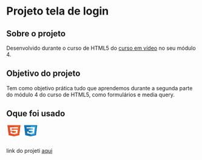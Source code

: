  <h1>Projeto tela de login</h1>
 
 <h2>Sobre o projeto</h2>
 
 <p>Desenvolvido durante o curso de HTML5 do <a href="https://www.cursoemvideo.com" target="_blank">curso em vídeo</a> no seu módulo 4.</p>


<h2>Objetivo do projeto</h2>

<p>Tem como objetivo prática tudo que aprendemos durante a segunda parte do módulo 4 do curso de HTML5, como formulários e media query.</p>

<h2>Oque foi usado</h2>

<div>
<img align="center" alt="calmon-HTML" height="30" width="40" src="https://raw.githubusercontent.com/devicons/devicon/master/icons/html5/html5-original.svg">
<img align="center" alt="calmon-CSS" height="30" width="40" src="https://raw.githubusercontent.com/devicons/devicon/master/icons/css3/css3-original.svg">
</div>

##

<p>link do projeti <a href="https://calmon1984.github.io/projeto-redes-sociais/" target="_blank">aqui</a></p>

